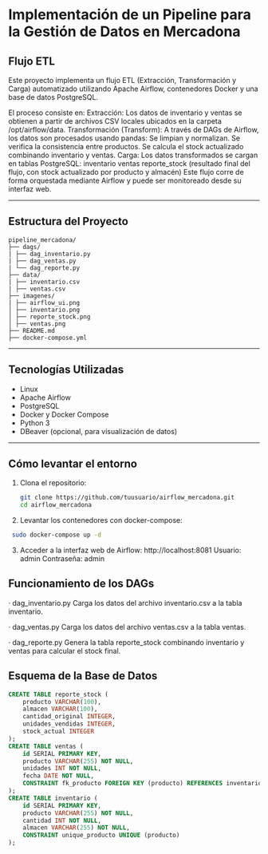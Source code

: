 # Implementación de un Pipeline para la Gestión de Datos en Mercadona

## Flujo ETL
Este proyecto implementa un flujo ETL (Extracción, Transformación y Carga) automatizado utilizando Apache Airflow, contenedores Docker y una base de datos PostgreSQL.

El proceso consiste en:
    Extracción:
    Los datos de inventario y ventas se obtienen a partir de archivos CSV locales ubicados en la carpeta /opt/airflow/data.
    Transformación (Transform):
    A través de DAGs de Airflow, los datos son procesados usando pandas:
        Se limpian y normalizan.
        Se verifica la consistencia entre productos.
        Se calcula el stock actualizado combinando inventario y ventas.
    Carga:
    Los datos transformados se cargan en tablas PostgreSQL:
        inventario
        ventas
        reporte_stock (resultado final del flujo, con stock actualizado por producto y almacén)
Este flujo corre de forma orquestada mediante Airflow y puede ser monitoreado desde su interfaz web.

---

## Estructura del Proyecto
```
pipeline_mercadona/
├── dags/
| ├── dag_inventario.py
| ├── dag_ventas.py
| └── dag_reporte.py
├── data/
| ├── inventario.csv
| ├── ventas.csv
├── imagenes/
| ├── airflow_ui.png 
│ ├── inventario.png
│ ├── reporte_stock.png
│ ├── ventas.png
├── README.md 
├── docker-compose.yml
```
---

## Tecnologías Utilizadas
- Linux
- Apache Airflow
- PostgreSQL
- Docker y Docker Compose
- Python 3
- DBeaver (opcional, para visualización de datos)

---

## Cómo levantar el entorno

1. Clona el repositorio:
   ```bash
   git clone https://github.com/tuusuario/airflow_mercadona.git
   cd airflow_mercadona
   ```
2. Levantar los contenedores con docker-compose:
  ```bash
   sudo docker-compose up -d
  ```
3. Acceder a la interfaz web de Airflow:
   http://localhost:8081
    Usuario: admin
    Contraseña: admin

## Funcionamiento de los DAGs
· dag_inventario.py
  Carga los datos del archivo inventario.csv a la tabla inventario.

· dag_ventas.py
  Carga los datos del archivo ventas.csv a la tabla ventas.

· dag_reporte.py
  Genera la tabla reporte_stock combinando inventario y ventas para calcular el stock final.
## Esquema de la Base de Datos
```sql
CREATE TABLE reporte_stock (
    producto VARCHAR(100),
    almacen VARCHAR(100),
    cantidad_original INTEGER,
    unidades_vendidas INTEGER,
    stock_actual INTEGER
);
CREATE TABLE ventas (
    id SERIAL PRIMARY KEY,
    producto VARCHAR(255) NOT NULL,
    unidades INT NOT NULL,
    fecha DATE NOT NULL,
    CONSTRAINT fk_producto FOREIGN KEY (producto) REFERENCES inventario(producto)
);
CREATE TABLE inventario (
    id SERIAL PRIMARY KEY,
    producto VARCHAR(255) NOT NULL,
    cantidad INT NOT NULL,
    almacen VARCHAR(255) NOT NULL,
    CONSTRAINT unique_producto UNIQUE (producto)
);
```

